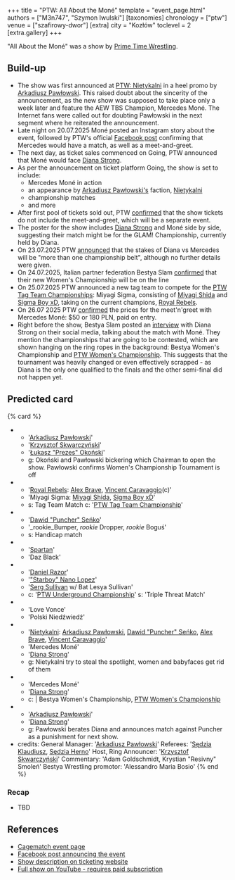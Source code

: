 +++
title = "PTW: All About the Moné"
template = "event_page.html"
authors = ["M3n747", "Szymon Iwulski"]
[taxonomies]
chronology = ["ptw"]
venue = ["szafirowy-dwor"]
[extra]
city = "Kozłów"
toclevel = 2
[extra.gallery]
+++

"All About the Moné" was a show by [Prime Time Wrestling](@/o/ptw.md).

## Build-up

* The show was first announced at [PTW: Nietykalni](@/e/ptw/2025-07-19-ptw-nietykalni.md) in a heel promo by [Arkadiusz Pawłowski](@/w/pan-pawlowski.md). This raised doubt about the sincerity of the announcement, as the new show was supposed to take place only a week later and feature the AEW TBS Champion, Mercedes Moné. The Internet fans were called out for doubting Pawłowski in the next segment where he reiterated the announcement.
* Late night on 20.07.2025 Moné posted an Instagram story about the event, followed by PTW's official [Facebook post][mercedes-przyjedzie] confirming that Mercedes would have a match, as well as a meet-and-greet.
* The next day, as ticket sales commenced on Going, PTW announced that Moné would face [Diana Strong](@/w/diana-strong.md).
* As per the announcement on ticket platform Going, the show is set to include:
  * Mercedes Moné in action
  * an appearance by [Arkadiusz Pawłowski's](@/w/pan-pawlowski.md) faction, [Nietykalni](@/tt/nietykalni.md)
  * championship matches
  * and more
* After first pool of tickets sold out, PTW [confirmed](https://www.facebook.com/photo?fbid=787985673554077&set=a.136592408693410) that the show tickets do not include the meet-and-greet, which will be a separate event.
* The poster for the show includes [Diana Strong](@/w/diana-strong.md) and Moné side by side, suggesting their match might be for the GLAM! Championship, currently held by Diana.
* On 23.07.2025 PTW [announced][wiela-pasow-bydzie] that the stakes of Diana vs Mercedes will be "more than one championship belt", although no further details were given.
* On 24.07.2025, Italian partner federation Bestya Slam [confirmed][pas-wloski] that their new Women's Championship will be on the line
* On 25.07.2025 PTW announced a new tag team to compete for the [PTW Tag Team Championships](@/c/ptw-tag-team-championship.md): Miyagi Sigma, consisting of [Miyagi Shida](@/w/miyagi-shida.md) and [Sigma Boy xD](@/w/sigma-boy.md), taking on the current champions, [Royal Rebels](@/tt/royal-rebels.md).
* On 26.07 2025 PTW [confirmed][meet-n-greet] the prices for the meet'n'greet with Mercedes Moné: $50 or 180&nbsp;PLN, paid on entry.
* Right before the show, Bestya Slam posted an [interview][pasy-ziemi-wloskiej-i-wolski] with Diana Strong on their social media, talking about the match with Moné. They mention the championships that are going to be contested, which are shown hanging on the ring ropes in the background: Bestya Women's Championship and [PTW Women's Championship](@/c/ptw-womens-championship.md). This suggests that the tournament was heavily changed or even effectively scrapped - as Diana is the only one qualified to the finals and the other semi-final did not happen yet.

## Predicted card

{% card %}
- - '[Arkadiusz Pawłowski](@/w/pan-pawlowski.md)'
  - '[Krzysztof Skwarczyński](@/w/krzysztof-skwarczynski.md)'
  - '[Łukasz "Prezes" Okoński](@/w/lukasz-okonski.md)'
  - g: Okoński and Pawłowski bickering which Chairman to open the show. Pawłowski confirms Women's Championship Tournament is off
- - '[Royal Rebels](@/tt/royal-rebels.md): [Alex Brave](@/w/alex-brave.md), [Vincent Caravaggio](@/w/vincent-caravaggio.md)(c)'
  - 'Miyagi Sigma: [Miyagi Shida](@/w/miyagi-shida.md), [Sigma Boy xD](@/w/sigma-boy.md)'
  - s: Tag Team Match
    c: '[PTW Tag Team Championship](@/c/ptw-tag-team-championship.md)'
- - '[Dawid "Puncher" Seńko](@/w/puncher.md)'
  - '_rookie_Bumper, _rookie_ Dropper, _rookie_ Boguś'
  - s: Handicap match
- - '[Spartan](@/w/spartan.md)'
  - 'Daz Black'
- - '[Daniel Razor](@/w/daniel-razor.md)'
  - '["Starboy" Nano Lopez](@/w/nano-lopez.md)'
  - '[Serg Sullivan](@/w/serg-sullivan.md) w/ Bat Lesya Sullivan'
  - c: '[PTW Underground Championship](@/c/ptw-underground-championship.md)'
    s: 'Triple Threat Match'
- - 'Love Vonce'
  - 'Polski Niedźwiedź'
- - '[Nietykalni](@/tt/nietykalni.md): [Arkadiusz Pawłowski](@/w/pan-pawlowski.md), [Dawid "Puncher" Seńko](@/w/puncher.md), [Alex Brave](@/w/alex-brave.md), [Vincent Caravaggio](@/w/vincent-caravaggio.md)'
  - 'Mercedes Moné'
  - '[Diana Strong](@/w/diana-strong.md)'
  - g: Nietykalni try to steal the spotlight, women and babyfaces get rid of them
- - 'Mercedes Moné' 
  - '[Diana Strong](@/w/diana-strong.md)'
  - c: |
       Bestya Women's Championship,
       [PTW Women's Championship](@/c/ptw-womens-championship.md)
- - '[Arkadiusz Pawłowski](@/w/pan-pawlowski.md)'
  - '[Diana Strong](@/w/diana-strong.md)'
  - g: Pawłowski berates Diana and announces match against Puncher as a punishment for next show. 
- credits:
    General Manager: '[Arkadiusz Pawłowski](@/w/pan-pawlowski.md)'
    Referees: '[Sędzia Klaudiusz](@/w/sedzia-klaudiusz.md), [Sędzia Herno](@/w/sedzia-herno.md)'
    Host, Ring Announcer: '[Krzysztof Skwarczyński](@/w/krzysztof-skwarczynski.md)'
    Commentary: 'Adam Goldschmidt, Krystian "Resivny" Smoleń'
    Bestya Wrestling promotor: 'Alessandro Maria Bosio'
{% end %}

### Recap

* TBD

## References

* [Cagematch event page](https://www.cagematch.net/?id=1&nr=430504)
* [Facebook post announcing the event](https://www.facebook.com/PrimeTimeWrestlingPL/posts/pfbid02w5MCtCqiTGbjCEJj71AsdMdrXt39R5LeWX7kdXKSTJs5MPuWdMkutZgn7pp4Lurbl)
* [Show description on ticketing website](https://goingapp.pl/wydarzenie/mercedes-mone-w-polsce-gala-pro-wrestlingu-all-about-the-mone/kozlow-lipiec-2025?queryID=d9957271cd738fc4cddea7babc9cacbc)
* [Full show on YouTube - requires paid subscription](https://www.youtube.com/watch?v=Qbq5Tgk3QZA&ab_channel=PTW-PrimeTimeWrestling)

[mercedes-przyjedzie]: https://www.facebook.com/PrimeTimeWrestlingPL/posts/pfbid035nmpW9kgwtyj6hvmq4JPZwm7CQSYEbARkuQbnDNtuyprhHmhLXBjWgFLnQNg2or4l
[wiela-pasow-bydzie]: https://www.facebook.com/PrimeTimeWrestlingPL/posts/pfbid02N75gHCMJDbg3qBv4s4xUnjC121aWfjS1nUui7ejTH3PQGk2g9Zs68yuXrDtPGsV1l
[meet-n-greet]: https://www.facebook.com/photo?fbid=791768616509116&set=a.136592412026743
[pas-wloski]: https://www.instagram.com/p/DMddLGltn2a/
[pasy-ziemi-wloskiej-i-wolski]: https://www.instagram.com/p/DMm1vhntZQn/
